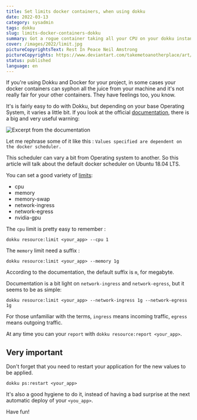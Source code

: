```yaml
---
title: Set limits docker containers, when using dokku
date: 2022-03-13
category: sysadmin
tags: dokku
slug: limits-docker-containers-dokku
summary: Got a rogue container taking all your CPU on your dokku instance? When using dokku with multi tenants, it makes sense to set some limits.
cover: /images/2022/limit.jpg
pictureCopyrightsText: Rest In Peace Neil Amstrong
pictureCopyrights: https://www.deviantart.com/takemetoanotherplace/art/Rest-In-Peace-Neil-Armstrong-176564426
status: published
language: en
---
```


If you're using Dokku and Docker for your project, in some cases your docker containers can syphon all the juice from your machine
and it's not really fair for your other containers. They have feelings too, you know.

It's is fairly easy to do with Dokku, but depending on your base Operating System, it varies a little bit.
If you look at the official [documentation](https://dokku.com/docs/advanced-usage/resource-management/), there is a big and very useful warning:

![Excerpt from the documentation](/images/2022/limits-docs.png)

Let me rephrase some of it like this : `Values specified are dependent on the docker scheduler.`

This scheduler can vary a bit from Operating system to another. So this article will talk about the default docker scheduler on Ubuntu 18.04 LTS.

You can set a good variety of [limits](https://dokku.com/docs/deployment/schedulers/docker-local/#supported-resource-management-properties): 


* cpu
* memory
* memory-swap
* network-ingress
* network-egress
* nvidia-gpu


The `cpu` limit is pretty easy to remember :

```
dokku resource:limit <your_app> --cpu 1
```

The `memory` limit need a suffix :

```
dokku resource:limit <your_app> --memory 1g
```

According to the documentation, the default suffix is `m`, for megabyte.

Documentation is a bit light on `network-ingress` and `network-egress`, but it seems to be as simple:

```
dokku resource:limit <your_app> --network-ingress 1g --network-egress 1g
```

For those unfamiliar with the terms, `ingress` means incoming traffic, `egress` means outgoing traffic.

At any time you can your `report` with `dokku resource:report <your_app>`.

Very important
--------------

Don't forget that you need to restart your application for the new values to be applied.

```
dokku ps:restart <your_app>
```

It's also a good hygiene to do it, instead of having a bad surprise at the next automatic deploy of your `<you_app>`.

Have fun!
